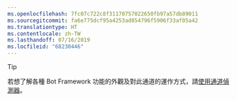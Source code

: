 ```yaml
---
ms.openlocfilehash: 7fc07c722c8f31170757022650fb97a57db89011
ms.sourcegitcommit: fa6e775dcf95a4253ad854796f5906f33af05a42
ms.translationtype: HT
ms.contentlocale: zh-TW
ms.lasthandoff: 07/16/2019
ms.locfileid: "68230446"
---
```

> [!TIP]
> 若想了解各種 Bot Framework 功能的外觀及對此通道的運作方式，請[使用通道偵測器](~/bot-service-channel-inspector.md)。